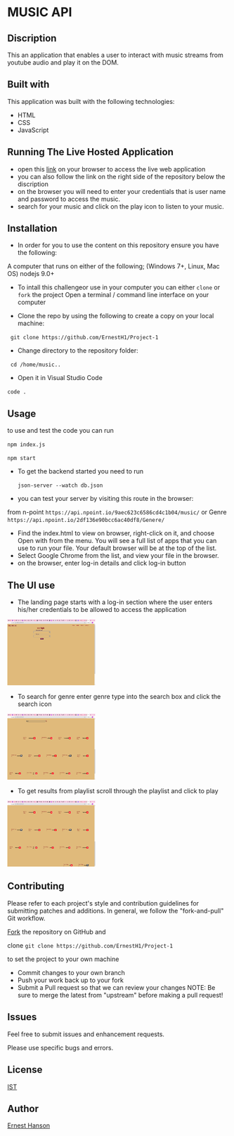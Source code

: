 # MUSIC API

## Discription

This an application that enables a user to interact with music streams from youtube audio and play it on the DOM.


## Built with
This application was built with the following technologies: 

* HTML
* CSS
* JavaScript


   

## Running The Live Hosted Application

* open this [link](https://ernesth1.github.io/Project-1/) on your browser to access the live web application
* you can also follow the link on the right side of the repository below the discription
* on the browser you will need to enter your credentials that is user name and password to access the music. 
* search for your music and click on the play icon to listen to your music.

## Installation

* In order for you to use the content on this repository ensure you have the following:

A computer that runs on either of the following; (Windows 7+, Linux, Mac OS)
nodejs 9.0+

* To intall this challengeor use in your computer you can either ``clone`` or ``fork`` the project
Open a terminal / command line interface on your computer

* Clone the repo by using the following to create a copy on your local machine:

 `` git clone https://github.com/ErnestH1/Project-1``
* Change directory to the repository folder:

 `` cd /home/music..``
 
*  Open it in Visual Studio Code

  ``code .``

## Usage

to use and test the code you can run

``npm index.js ``

``npm start``

* To get the backend started you need to run

  ``json-server --watch db.json``

 * you can test your  server by visiting this route in the browser:
 
  from n-point ``https://api.npoint.io/9aec623c6586cd4c1b04/music/``  or Genre ``https://api.npoint.io/2df136e90bcc6ac40df8/Genere/``
  
* Find the index.html  to view on browser, right-click on it, and choose Open with from the menu. You will see a full list of apps that you can use to run your file. Your default browser will be at the top of the list.
* Select Google Chrome from the list, and view your file in the browser.
* on the browser, enter log-in details and click log-in button

## The UI use

* The landing page starts with a log-in section where the user enters his/her credentials to be allowed to access the application

<img src="./images/login.png"  width="200" height="150"/>

* To search for genre enter genre type into the search box and click the search icon

<img src="./images/search.png" width="200" height="150"/>

* To get results from playlist scroll through the playlist and click to play 

<img src="./images/playlist.png" width="200" height="150"/>

## Contributing

Please refer to each project's style and contribution guidelines for submitting patches and additions. In general, we follow the "fork-and-pull" Git workflow.

[Fork](https://github.com/ErnestH1/Project-1) the repository on GitHub and 

clone   `` git clone https://github.com/ErnestH1/Project-1  `` 

to set the project to your own machine
* Commit changes to your own branch
* Push your work back up to your fork
* Submit a Pull request so that we can review your changes
NOTE: Be sure to merge the latest from "upstream" before making a pull request!

## Issues

Feel free to submit issues and enhancement requests.

Please use specific bugs and errors.

## License

[IST](https://opensource.org/licenses/ISC)


## Author

[Ernest Hanson](https://github.com/ErnestH1)


 